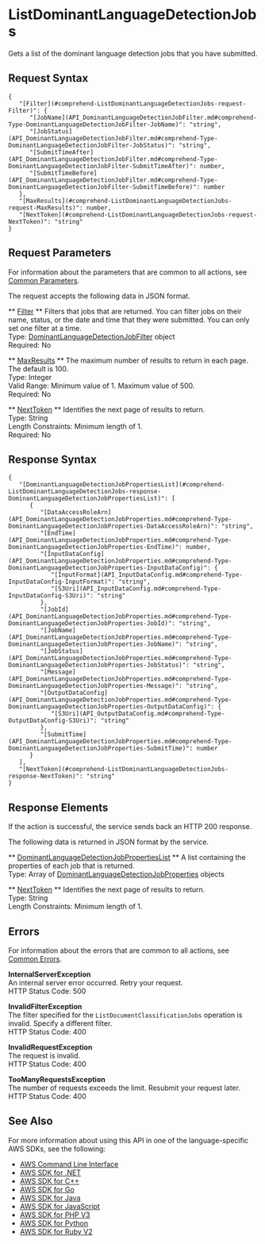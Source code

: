 # ListDominantLanguageDetectionJobs<a name="API_ListDominantLanguageDetectionJobs"></a>

Gets a list of the dominant language detection jobs that you have submitted\.

## Request Syntax<a name="API_ListDominantLanguageDetectionJobs_RequestSyntax"></a>

```
{
   "[Filter](#comprehend-ListDominantLanguageDetectionJobs-request-Filter)": { 
      "[JobName](API_DominantLanguageDetectionJobFilter.md#comprehend-Type-DominantLanguageDetectionJobFilter-JobName)": "string",
      "[JobStatus](API_DominantLanguageDetectionJobFilter.md#comprehend-Type-DominantLanguageDetectionJobFilter-JobStatus)": "string",
      "[SubmitTimeAfter](API_DominantLanguageDetectionJobFilter.md#comprehend-Type-DominantLanguageDetectionJobFilter-SubmitTimeAfter)": number,
      "[SubmitTimeBefore](API_DominantLanguageDetectionJobFilter.md#comprehend-Type-DominantLanguageDetectionJobFilter-SubmitTimeBefore)": number
   },
   "[MaxResults](#comprehend-ListDominantLanguageDetectionJobs-request-MaxResults)": number,
   "[NextToken](#comprehend-ListDominantLanguageDetectionJobs-request-NextToken)": "string"
}
```

## Request Parameters<a name="API_ListDominantLanguageDetectionJobs_RequestParameters"></a>

For information about the parameters that are common to all actions, see [Common Parameters](CommonParameters.md)\.

The request accepts the following data in JSON format\.

 ** [Filter](#API_ListDominantLanguageDetectionJobs_RequestSyntax) **   <a name="comprehend-ListDominantLanguageDetectionJobs-request-Filter"></a>
Filters that jobs that are returned\. You can filter jobs on their name, status, or the date and time that they were submitted\. You can only set one filter at a time\.  
Type: [DominantLanguageDetectionJobFilter](API_DominantLanguageDetectionJobFilter.md) object  
Required: No

 ** [MaxResults](#API_ListDominantLanguageDetectionJobs_RequestSyntax) **   <a name="comprehend-ListDominantLanguageDetectionJobs-request-MaxResults"></a>
The maximum number of results to return in each page\. The default is 100\.  
Type: Integer  
Valid Range: Minimum value of 1\. Maximum value of 500\.  
Required: No

 ** [NextToken](#API_ListDominantLanguageDetectionJobs_RequestSyntax) **   <a name="comprehend-ListDominantLanguageDetectionJobs-request-NextToken"></a>
Identifies the next page of results to return\.  
Type: String  
Length Constraints: Minimum length of 1\.  
Required: No

## Response Syntax<a name="API_ListDominantLanguageDetectionJobs_ResponseSyntax"></a>

```
{
   "[DominantLanguageDetectionJobPropertiesList](#comprehend-ListDominantLanguageDetectionJobs-response-DominantLanguageDetectionJobPropertiesList)": [ 
      { 
         "[DataAccessRoleArn](API_DominantLanguageDetectionJobProperties.md#comprehend-Type-DominantLanguageDetectionJobProperties-DataAccessRoleArn)": "string",
         "[EndTime](API_DominantLanguageDetectionJobProperties.md#comprehend-Type-DominantLanguageDetectionJobProperties-EndTime)": number,
         "[InputDataConfig](API_DominantLanguageDetectionJobProperties.md#comprehend-Type-DominantLanguageDetectionJobProperties-InputDataConfig)": { 
            "[InputFormat](API_InputDataConfig.md#comprehend-Type-InputDataConfig-InputFormat)": "string",
            "[S3Uri](API_InputDataConfig.md#comprehend-Type-InputDataConfig-S3Uri)": "string"
         },
         "[JobId](API_DominantLanguageDetectionJobProperties.md#comprehend-Type-DominantLanguageDetectionJobProperties-JobId)": "string",
         "[JobName](API_DominantLanguageDetectionJobProperties.md#comprehend-Type-DominantLanguageDetectionJobProperties-JobName)": "string",
         "[JobStatus](API_DominantLanguageDetectionJobProperties.md#comprehend-Type-DominantLanguageDetectionJobProperties-JobStatus)": "string",
         "[Message](API_DominantLanguageDetectionJobProperties.md#comprehend-Type-DominantLanguageDetectionJobProperties-Message)": "string",
         "[OutputDataConfig](API_DominantLanguageDetectionJobProperties.md#comprehend-Type-DominantLanguageDetectionJobProperties-OutputDataConfig)": { 
            "[S3Uri](API_OutputDataConfig.md#comprehend-Type-OutputDataConfig-S3Uri)": "string"
         },
         "[SubmitTime](API_DominantLanguageDetectionJobProperties.md#comprehend-Type-DominantLanguageDetectionJobProperties-SubmitTime)": number
      }
   ],
   "[NextToken](#comprehend-ListDominantLanguageDetectionJobs-response-NextToken)": "string"
}
```

## Response Elements<a name="API_ListDominantLanguageDetectionJobs_ResponseElements"></a>

If the action is successful, the service sends back an HTTP 200 response\.

The following data is returned in JSON format by the service\.

 ** [DominantLanguageDetectionJobPropertiesList](#API_ListDominantLanguageDetectionJobs_ResponseSyntax) **   <a name="comprehend-ListDominantLanguageDetectionJobs-response-DominantLanguageDetectionJobPropertiesList"></a>
A list containing the properties of each job that is returned\.  
Type: Array of [DominantLanguageDetectionJobProperties](API_DominantLanguageDetectionJobProperties.md) objects

 ** [NextToken](#API_ListDominantLanguageDetectionJobs_ResponseSyntax) **   <a name="comprehend-ListDominantLanguageDetectionJobs-response-NextToken"></a>
Identifies the next page of results to return\.  
Type: String  
Length Constraints: Minimum length of 1\.

## Errors<a name="API_ListDominantLanguageDetectionJobs_Errors"></a>

For information about the errors that are common to all actions, see [Common Errors](CommonErrors.md)\.

 **InternalServerException**   
An internal server error occurred\. Retry your request\.  
HTTP Status Code: 500

 **InvalidFilterException**   
The filter specified for the `ListDocumentClassificationJobs` operation is invalid\. Specify a different filter\.  
HTTP Status Code: 400

 **InvalidRequestException**   
The request is invalid\.  
HTTP Status Code: 400

 **TooManyRequestsException**   
The number of requests exceeds the limit\. Resubmit your request later\.  
HTTP Status Code: 400

## See Also<a name="API_ListDominantLanguageDetectionJobs_SeeAlso"></a>

For more information about using this API in one of the language\-specific AWS SDKs, see the following:
+  [AWS Command Line Interface](https://docs.aws.amazon.com/goto/aws-cli/comprehend-2017-11-27/ListDominantLanguageDetectionJobs) 
+  [AWS SDK for \.NET](https://docs.aws.amazon.com/goto/DotNetSDKV3/comprehend-2017-11-27/ListDominantLanguageDetectionJobs) 
+  [AWS SDK for C\+\+](https://docs.aws.amazon.com/goto/SdkForCpp/comprehend-2017-11-27/ListDominantLanguageDetectionJobs) 
+  [AWS SDK for Go](https://docs.aws.amazon.com/goto/SdkForGoV1/comprehend-2017-11-27/ListDominantLanguageDetectionJobs) 
+  [AWS SDK for Java](https://docs.aws.amazon.com/goto/SdkForJava/comprehend-2017-11-27/ListDominantLanguageDetectionJobs) 
+  [AWS SDK for JavaScript](https://docs.aws.amazon.com/goto/AWSJavaScriptSDK/comprehend-2017-11-27/ListDominantLanguageDetectionJobs) 
+  [AWS SDK for PHP V3](https://docs.aws.amazon.com/goto/SdkForPHPV3/comprehend-2017-11-27/ListDominantLanguageDetectionJobs) 
+  [AWS SDK for Python](https://docs.aws.amazon.com/goto/boto3/comprehend-2017-11-27/ListDominantLanguageDetectionJobs) 
+  [AWS SDK for Ruby V2](https://docs.aws.amazon.com/goto/SdkForRubyV2/comprehend-2017-11-27/ListDominantLanguageDetectionJobs) 